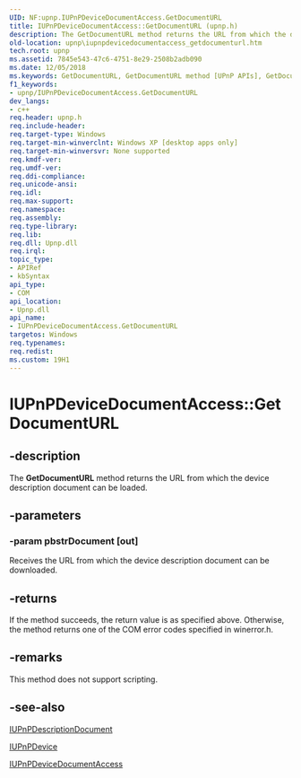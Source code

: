 ```yaml
---
UID: NF:upnp.IUPnPDeviceDocumentAccess.GetDocumentURL
title: IUPnPDeviceDocumentAccess::GetDocumentURL (upnp.h)
description: The GetDocumentURL method returns the URL from which the device description document can be loaded.
old-location: upnp\iupnpdevicedocumentaccess_getdocumenturl.htm
tech.root: upnp
ms.assetid: 7845e543-47c6-4751-8e29-2508b2adb090
ms.date: 12/05/2018
ms.keywords: GetDocumentURL, GetDocumentURL method [UPnP APIs], GetDocumentURL method [UPnP APIs],IUPnPDeviceDocumentAccess interface, IUPnPDeviceDocumentAccess interface [UPnP APIs],GetDocumentURL method, IUPnPDeviceDocumentAccess.GetDocumentURL, IUPnPDeviceDocumentAccess::GetDocumentURL, _upnp_iupnpdevicedocumentaccess_getdocumenturl, upnp.iupnpdevicedocumentaccess_getdocumenturl, upnp/IUPnPDeviceDocumentAccess::GetDocumentURL
f1_keywords:
- upnp/IUPnPDeviceDocumentAccess.GetDocumentURL
dev_langs:
- c++
req.header: upnp.h
req.include-header: 
req.target-type: Windows
req.target-min-winverclnt: Windows XP [desktop apps only]
req.target-min-winversvr: None supported
req.kmdf-ver: 
req.umdf-ver: 
req.ddi-compliance: 
req.unicode-ansi: 
req.idl: 
req.max-support: 
req.namespace: 
req.assembly: 
req.type-library: 
req.lib: 
req.dll: Upnp.dll
req.irql: 
topic_type:
- APIRef
- kbSyntax
api_type:
- COM
api_location:
- Upnp.dll
api_name:
- IUPnPDeviceDocumentAccess.GetDocumentURL
targetos: Windows
req.typenames: 
req.redist: 
ms.custom: 19H1
---
```


# IUPnPDeviceDocumentAccess::GetDocumentURL


## -description


The 
<b>GetDocumentURL</b> method returns the URL from which the device description document can be loaded.


## -parameters




### -param pbstrDocument [out]

Receives the URL from which the device description document can be downloaded.


## -returns



If the method succeeds, the return value is as specified above. Otherwise, the method returns one of the COM error codes specified in winerror.h.




## -remarks



This method does not support scripting.




## -see-also




<a href="https://docs.microsoft.com/windows/desktop/api/upnp/nn-upnp-iupnpdescriptiondocument">IUPnPDescriptionDocument</a>



<a href="https://docs.microsoft.com/windows/desktop/api/upnp/nn-upnp-iupnpdevice">IUPnPDevice</a>



<a href="https://docs.microsoft.com/windows/desktop/api/upnp/nn-upnp-iupnpdevicedocumentaccess">IUPnPDeviceDocumentAccess</a>
 

 

